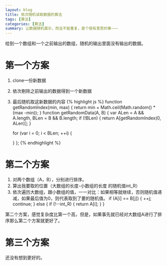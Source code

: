 ```yaml
---
layout: blog
title: 依次随机读取数据的算法
tags: [算法]
categories: [算法]
summary: 让数据随机展示，而且不能重复，是个很有意思的事~~~
---
```

给到一个数组和一个之前输出的数组，随机的输出里面没有输出的数据。

# 第一个方案
1. clone一份新数据
2. 依次剔除之前输出的数据得到一个新数据
3. 最后随机取这新数据的内容
{% highlight js %}
function getRandomIndex(min, max) {
    return min + Math.ceil(Math.random() * (max -min));
}
function getRandomData(A, B) {
    var ALen = A && A.length,
        BLen = B && B.length;
    if (!BLen) {
        return A[getRandomIndex(0, ALen)];
    }

    for (var i = 0; i < BLen; ++i) {
        
    }
};
{% endhighlight %}

# 第二个方案
1. 对两个数组（A，B），分别进行排序。
2. 算出我要取的位置（大数组的长度-小数组的长度 的随机值int_R）
3. 依次遍历大数组，跟小数组的值，一一对比：如果相等就继续，否则随机值递减，如果最后值为0，则代表取到了要的随机值。 
    if (A[i] == B[j]) {
        ++j;
        continue;
    } else {
        if (!--int_R) {
            return A[i];
        }
    }

第二个方案，感觉复杂度比第一个高，但是，如果事先就已经对大数组A进行了排序那么第二个方案就更好了。

# 第三个方案
还没有想到更好的。
